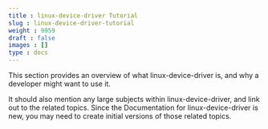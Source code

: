 ```yaml
---
title : linux-device-driver Tutorial
slug : linux-device-driver-tutorial
weight : 9959
draft : false
images : []
type : docs
---
```


This section provides an overview of what linux-device-driver is, and why a developer might want to use it.

It should also mention any large subjects within linux-device-driver, and link out to the related topics.  Since the Documentation for linux-device-driver is new, you may need to create initial versions of those related topics.


